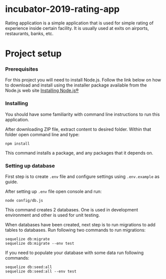 # incubator-2019-rating-app

Rating application is a simple application that is used for simple rating of experience inside certain facility. It is usually used at exits on airports, restaurants, banks, etc.

# Project setup

### Prerequisites

For this project you will need to install Node.js. Follow the link below on how to download and install using the installer package available from the Node.js web site [Installing Node.js®](https://nodejs.org/en/download/package-manager/)

### Installing

You should have some familiarity with command line instructions to run this application.

After downloading ZIP file, extract content to desired folder. Within that folder open command line and type:

```
npm install
```

This command installs a package, and any packages that it depends on.

### Setting up database

First step is to create `.env` file and configure settings using `.env.example` as guide.

After setting up `.env` file open console and run:

```
node config/db.js
```

This command creates 2 databases. One is used in development environment and other is used for unit testing.

When databases have been created, next step is to run migrations to add tables to databases. Run following two commands to run migrations:

    sequelize db:migrate
    sequelize db:migrate --env test

If you need to populate your database with some data run following commands:

    sequelize db:seed:all
    sequelize db:seed:all --env test
